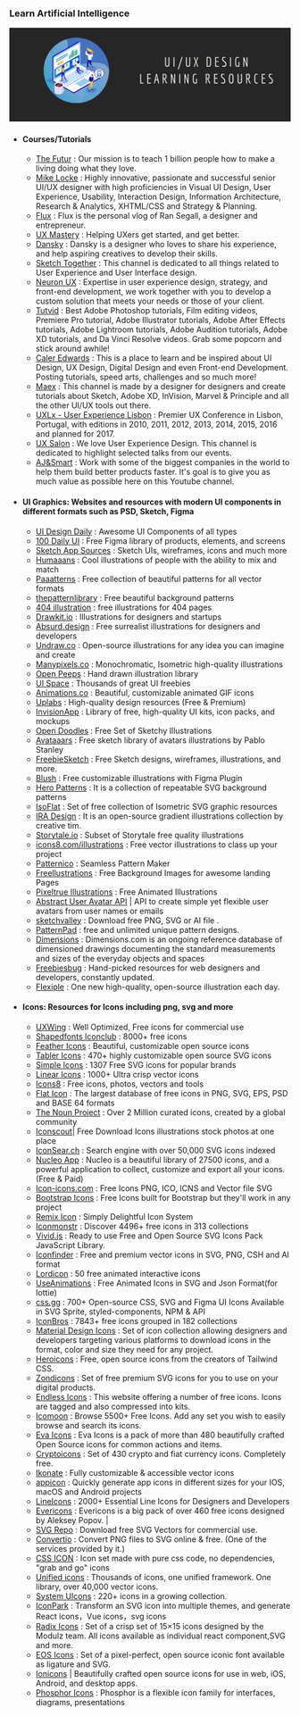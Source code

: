 ### Learn Artificial Intelligence

<div style="text-align:center">
    <img src="../assets/ui-ux.png" />
</div>

- #### Courses/Tutorials
  - [The Futur](https://www.youtube.com/user/TheSkoolRocks/videos) : Our mission is to teach 1 billion people how to make a living doing what they love.
  - [Mike Locke](https://www.youtube.com/user/mlwebco/videos) : Highly innovative, passionate and successful senior UI/UX designer with high proficiencies in Visual UI Design, User Experience, Usability, Interaction Design, Information Architecture, Research & Analytics, XHTML/CSS and Strategy & Planning.
  - [Flux](https://www.youtube.com/channel/UCN7dywl5wDxTu1RM3eJ_h9Q/videos) : Flux is the personal vlog of Ran Segall, a designer and entrepreneur.
  - [UX Mastery](https://www.youtube.com/user/uxmastery/videos) : Helping UXers get started, and get better. 
  - [Dansky](https://www.youtube.com/user/ForeverDansky/videos) : Dansky is a designer who loves to share his experience, and help aspiring creatives to develop their skills.
  - [Sketch Together](https://www.youtube.com/channel/UCZHkx_OyRXHb1D3XTqOidRw/videos) : This channel is dedicated to all things related to User Experience and User Interface design.
  - [Neuron UX](https://www.youtube.com/channel/UCHy67xvpFURfYodnzKRU3fA/videos) : Expertise in user experience design, strategy, and front-end development, we work together with you to develop a custom solution that meets your needs or those of your client.
  - [Tutvid](https://www.youtube.com/c/tutvid/videos) : Best Adobe Photoshop tutorials, Film editing videos, Premiere Pro tutorial, Adobe Illustrator tutorials, Adobe After Effects tutorials, Adobe Lightroom tutorials, Adobe Audition tutorials, Adobe XD tutorials, and Da Vinci Resolve videos. Grab some popcorn and stick around awhile!
  - [Caler Edwards](https://www.youtube.com/user/CalerEdwards/videos) :  This is a place to learn and be inspired about UI Design, UX Design, Digital Design and even Front-end Development. Posting tutorials, speed arts, challenges and so much more!
  - [Maex](https://www.youtube.com/c/SketchappTV/videos) : This channel is made by a designer for designers and create tutorials about Sketch, Adobe XD, InVision, Marvel & Principle and all the other UI/UX tools out there.
  - [UXLx - User Experience Lisbon](https://www.youtube.com/channel/UCvoEJgCYu1e6kvUvx7lN7kw) : Premier UX Conference in Lisbon, Portugal, with editions in 2010, 2011, 2012, 2013, 2014, 2015, 2016 and planned for 2017.
  - [UX Salon](https://www.youtube.com/c/UXSalon/videos) : We love User Experience Design. This channel is dedicated to highlight selected talks from our events.
  - [AJ&Smart](https://www.youtube.com/c/AJSmart/videos) : Work with some of the biggest companies in the world to help them build better products faster.  It's goal is to give you as much value as possible here on this Youtube channel.

- #### UI Graphics: Websites and resources with modern UI components in different formats such as PSD, Sketch, Figma
  - [UI Design Daily](https://uidesigndaily.com/) :  Awesome UI Components of all types 
  - [100 Daily UI](https://100dailyui.webflow.io/) : Free Figma library of products, elements, and screens
  - [Sketch App Sources](https://www.sketchappsources.com/) : Sketch UIs, wireframes, icons and much more     
  - [Humaaans](https://www.humaaans.com/) :  Cool illustrations of people with the ability to mix and match
  - [Paaatterns](https://products.ls.graphics/paaatterns/) : Free collection of beautiful patterns for all vector formats
  - [thepatternlibrary](http://thepatternlibrary.com/) : Free beautiful background patterns              
  - [404 illustration](https://error404.fun/) : free illustrations for 404  pages                        
  - [Drawkit.io](https://www.drawkit.io/) : Illustrations for designers and startups                     
  - [Absurd.design](https://absurd.design/) : Free surrealist illustrations for designers and developers 
  - [Undraw.co](https://undraw.co/) : Open-source illustrations for any idea you can imagine and create  
  - [Manypixels.co](https://www.manypixels.co/gallery/) : Monochromatic, Isometric high-quality illustrations
  - [Open Peeps](https://www.openpeeps.com/) : Hand drawn illustration library                            
  - [UI Space](https://uispace.net/) : Thousands of great UI freebies                                     
  - [Animations.co](http://animaticons.co/) : Beautiful, customizable animated GIF icons                   
  - [Uplabs](https://www.uplabs.com/) : High-quality design resources (Free & Premium)                     
  - [InvisionApp](https://www.invisionapp.com/inside-design/design-resources/) : Library of free, high-quality UI kits, icon packs, and mockups     
  - [Open Doodles](https://www.opendoodles.com/) : Free Set of Sketchy Illustrations                    
  - [Avataaars](https://avataaars.com/) : Free sketch library of avatars illustrations by Pablo Stanley   
  - [FreebieSketch](http://freebiesketch.com/) : Free Sketch designs, wireframes, illustrations, and more.
  - [Blush](https://blush.design/) : Free customizable illustrations with Figma Plugin                  
  - [Hero Patterns](http://www.heropatterns.com/) : It is a collection of repeatable SVG background patterns   
  - [IsoFlat](https://isoflat.com/) : Set of free collection of Isometric SVG graphic resources               
  - [IRA Design](https://iradesign.io/) : It is an open-source gradient illustrations collection by creative tim.
  - [Storytale.io](https://storytale.io/freebies/) : Subset of Storytale free quality illustrations 
  - [icons8.com/illustrations](https://icons8.com/illustrations) : Free vector illustrations to class up your project 
  - [Patternico](https://patternico.com) : Seamless Pattern Maker 
  - [Freellustrations](https://freellustrations.com/) : Free Background Images for awesome landing Pages 
  - [Pixeltrue Illustrations](https://www.pixeltrue.com/illustrations) : Free Animated Illustrations 
  - [Abstract User Avatar API](https://www.abstractapi.com/user-avatar-api) | API to create simple yet flexible user avatars from user names or emails 
  - [sketchvalley](https://sketchvalley.com/) : Download free PNG, SVG or AI file . 
  - [PatternPad](https://patternpad.com/) : free and unlimited unique pattern designs. 
  - [Dimensions](https://www.dimensions.com/) : Dimensions.com is an ongoing reference database of dimensioned drawings documenting the standard measurements and sizes of the everyday objects and spaces
  - [Freebiesbug](https://freebiesbug.com/) : Hand-picked resources for web designers and developers, constantly updated.
  - [Flexiple](https://2.flexiple.com/scale/all-illustrations) : One new high-quality, open-source illustration each day. 

- #### Icons: Resources for Icons including png, svg and more

  - [UXWing](https://uxwing.com/) : Well Optimized, Free icons for commercial use 
  - [Shapedfonts Iconclub](https://shapedfonts.com/iconclub/) : 8000+ free icons 
  - [Feather Icons](https://feathericons.com/) : Beautiful, customizable open source icons 
  - [Tabler Icons](https://tablericons.com/) : 470+ highly customizable open source SVG icons 
  - [Simple Icons](https://simpleicons.org/) : 1307 Free SVG icons for popular brands 
  - [Linear Icons](https://linearicons.com/free) : 1000+ Ultra crisp vector icons 
  - [Icons8](https://icons8.com/) : Free icons, photos, vectors and tools 
  - [Flat Icon](https://www.flaticon.com/) : The largest database of free icons in PNG, SVG, EPS, PSD and BASE 64 formats  
  - [The Noun Project](https://thenounproject.com/) : Over 2 Million curated icons, created by a global community 
  - [Iconscout](https://iconscout.com/)| Free Download Icons illustrations stock photos at one place  
  - [IconSear.ch](https://iconsear.ch/search.html) : Search engine with over 50,000 SVG icons indexed 
  - [Nucleo App](https://nucleoapp.com/) : Nucleo is a beautiful library of 27500 icons, and a powerful application to collect, customize and export all your icons. (Free & Paid) 
  - [Icon-icons.com](https://icon-icons.com/) : Free Icons PNG, ICO, ICNS and Vector file SVG 
  - [Bootstrap Icons](https://icons.getbootstrap.com/) : Free Icons built for Bootstrap but they'll work in any project  
  - [Remix Icon](https://remixicon.com/) : Simply Delightful Icon System 
  - [Iconmonstr](https://iconmonstr.com/) : Discover 4496+ free icons in 313 collections 
  - [Vivid.js](https://webkul.github.io/vivid/) : Ready to use Free and Open Source SVG Icons Pack JavaScript Library. 
  - [Iconfinder](https://www.iconfinder.com/) : Free and premium vector icons in SVG, PNG, CSH and AI format  
  - [Lordicon](https://lordicon.com/free-icons) : 50 free animated interactive icons 
  - [UseAnimations](https://useanimations.com/) : Free Animated Icons in SVG and Json Format(for lottie)  
  - [css.gg](https://css.gg/) : 700+ Open-source CSS, SVG and Figma UI Icons Available in SVG Sprite, styled-components, NPM & API 
  - [IconBros](https://www.iconbros.com) : 7843+ free icons grouped in 182 collections 
  - [Material Design Icons](https://materialdesignicons.com/) : Set of icon collection allowing designers and developers targeting various platforms to download icons in the format, color and size they need for any project. 
  - [Heroicons](https://heroicons.dev/) : Free, open source icons from the creators of Tailwind CSS. 
  - [Zondicons](https://www.zondicons.com/icons.html) : Set of free premium SVG icons for you to use on your digital products. 
  - [Endless Icons](http://endlessicons.com/) : This website offering a number of free icons. Icons are tagged and also compressed into kits. 
  - [Icomoon](https://icomoon.io/app/) : Browse 5500+ Free Icons. Add any set you wish to easily browse and search its icons. 
  - [Eva Icons](https://akveo.github.io/eva-icons/#/) : Eva Icons is a pack of more than 480 beautifully crafted Open Source icons for common actions and items.
  - [Cryptoicons](http://cryptoicons.co/) : Set of 430 crypto and fiat currency icons. Completely free. 
  - [Ikonate](https://ikonate.com/) : Fully customizable & accessible vector icons 
  - [appicon](https://appicon.co/) : Quickly generate app icons in different sizes for your IOS, macOS and Android projects
  - [LineIcons](https://lineicons.com) : 2000+ Essential Line Icons for Designers and Developers 
  - [Evericons](https://www.figma.com/resources/assets/evericons-for-figma/) : Evericons is a big pack of over 460 free icons designed by Aleksey Popov. |
  - [SVG Repo](https://www.svgrepo.com/) : Download free SVG Vectors for commercial use. 
  - [Convertio](https://convertio.co/png-svg/) : Convert PNG files to SVG online & free. (One of the services provided by it.) 
  - [CSS ICON](https://cssicon.space/) : Icon set made with pure css code, no dependencies, "grab and go" icons 
  - [Unified icons](https://iconify.design/) : Thousands of icons, one unified framework. One library, over 40,000 vector icons. 
  - [System UIcons](https://systemuicons.com/) : 220+ icons in a growing collection. 
  - [IconPark](https://github.com/bytedance/IconPark) : Transform an SVG icon into multiple themes, and generate React icons，Vue icons，svg icons 
  - [Radix Icons](https://icons.modulz.app/) : Set of a crisp set of 15×15 icons designed by the Modulz team. All icons available as individual react component,SVG and more. 
  - [EOS Icons](https://icons.eosdesignsystem.com/) : Set of a pixel-perfect, open source iconic font available as ligature and SVG. 
  - [Ionicons](https://ionicons.com) | Beautifully crafted open source icons for use in web, iOS, Android, and desktop apps. 
  - [Phosphor Icons](https://phosphoricons.com) : Phosphor is a flexible icon family for interfaces, diagrams, presentations

